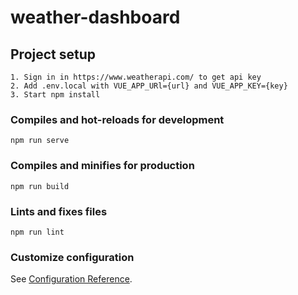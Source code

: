 # weather-dashboard

## Project setup
```
1. Sign in in https://www.weatherapi.com/ to get api key
2. Add .env.local with VUE_APP_URl={url} and VUE_APP_KEY={key}
3. Start npm install
```

### Compiles and hot-reloads for development
```
npm run serve
```

### Compiles and minifies for production
```
npm run build
```

### Lints and fixes files
```
npm run lint
```

### Customize configuration
See [Configuration Reference](https://cli.vuejs.org/config/).
